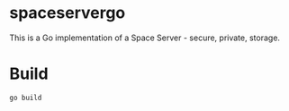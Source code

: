 spaceservergo
=============

This is a Go implementation of a Space Server - secure, private, storage.

Build
=====

    go build
